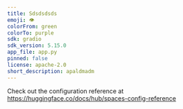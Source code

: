 ```yaml
---
title: Sdsdsdsds
emoji: 👁
colorFrom: green
colorTo: purple
sdk: gradio
sdk_version: 5.15.0
app_file: app.py
pinned: false
license: apache-2.0
short_description: apaldmadm
---
```


Check out the configuration reference at https://huggingface.co/docs/hub/spaces-config-reference
